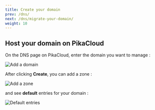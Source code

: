 ```yaml
---
title: Create your domain
prev: /dns/
next: /dns/migrate-your-domain/
weight: 10
---
```


## Host your domain on PikaCloud

On the DNS page on PikaCloud, enter the domain you want to manage :

![Add a domain](images/create-domain.png)

After clicking **Create**, you can add a zone :

![Add a zone](images/add-zone.png)

and see **default** entries for your domain :

![Default entries](images/default-entries.png)


